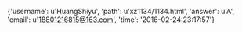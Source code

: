 {'username': u'HuangShiyu', 'path': u'xz1134/1134.html', 'answer': u'A', 'email': u'18801216815@163.com', 'time': '2016-02-24:23:17:57'}